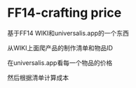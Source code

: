 # FF14-crafting price


基于FF14 WIKI和universalis.app的一个东西


从WIKI上面爬产品的制作清单和物品ID


在universalis.app看每一个物品的价格


然后根据清单计算成本

